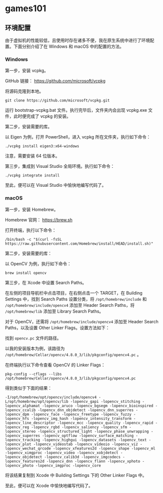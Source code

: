 # games101

## 环境配置

由于虚拟机的性能较低，且使用时存在诸多不便，我在原生系统中进行了环境配置。下面分别介绍了在 Windows 和 macOS 中的配置的方法。

### Windows

第一步，安装 vcpkg。

GitHub 链接： https://github.com/microsoft/vcpkg

将源码克隆到本地。

```
git clone https://github.com/microsoft/vcpkg.git
```

运行 bootstrap-vcpkg.bat 文件。执行完毕后，文件夹内会出现 vcpkg.exe 文件，此时便完成了 vcpkg 的安装。

第二步，安装需要的库。

以 Eigen 为例，打开 PowerShell，进入 vcpkg 所在文件夹，执行如下命令：

```
./vcpkg install eigen3:x64-windows
```

注意，需要安装 64 位版本。

第三步，集成到 Visual Studio 全局环境。执行如下命令：

```
./vcpkg integrate install
```

至此，便可以在 Visual Studio 中愉快地编写代码了。


### macOS

第一步，安装 Homebrew。

Homebrew 官网： https://brew.sh

打开终端，执行以下命令：

```
/bin/bash -c "$(curl -fsSL https://raw.githubusercontent.com/Homebrew/install/HEAD/install.sh)"
```

第二步，安装需要的库：

以 OpenCV 为例，执行如下命令：

```
brew install opencv
```

第三步，在 Xcode 中设置 Search Paths。

在左侧的项目导航栏中点击项目，在右侧点击一个 TARGET，在 Building Settings 中，找到 Search Paths 设置分类，将 `/opt/homebrew/include` 和 `/opt/homebrew/include/opencv4` 添加至 Header Search Paths，将 `/opt/homebrew/lib` 添加至 Library Search Paths。

对于 OpenCV，还需将 `/opt/homebrew/include/opencv4` 添加至 Header Search Paths，以及设置 Other Linker Flags。设置方法如下：

找到 `opencv.pc` 文件的路径。

以我的安装版本为例，该路径为 `/opt/homebrew/Cellar/opencv/4.8.0_3/lib/pkgconfig/opencv4.pc` 。

在终端执行以下命令查看 OpenCV 的 Linker Flags：

```
pkg-config --cflags --libs /opt/homebrew/Cellar/opencv/4.8.0_3/lib/pkgconfig/opencv4.pc
```

得到类似于下面的结果：

```
-I/opt/homebrew/opt/opencv/include/opencv4 -L/opt/homebrew/opt/opencv/lib -lopencv_gapi -lopencv_stitching -lopencv_alphamat -lopencv_aruco -lopencv_bgsegm -lopencv_bioinspired -lopencv_ccalib -lopencv_dnn_objdetect -lopencv_dnn_superres -lopencv_dpm -lopencv_face -lopencv_freetype -lopencv_fuzzy -lopencv_hfs -lopencv_img_hash -lopencv_intensity_transform -lopencv_line_descriptor -lopencv_mcc -lopencv_quality -lopencv_rapid -lopencv_reg -lopencv_rgbd -lopencv_saliency -lopencv_sfm -lopencv_stereo -lopencv_structured_light -lopencv_phase_unwrapping -lopencv_superres -lopencv_optflow -lopencv_surface_matching -lopencv_tracking -lopencv_highgui -lopencv_datasets -lopencv_text -lopencv_plot -lopencv_videostab -lopencv_videoio -lopencv_viz -lopencv_wechat_qrcode -lopencv_xfeatures2d -lopencv_shape -lopencv_ml -lopencv_ximgproc -lopencv_video -lopencv_xobjdetect -lopencv_objdetect -lopencv_calib3d -lopencv_imgcodecs -lopencv_features2d -lopencv_dnn -lopencv_flann -lopencv_xphoto -lopencv_photo -lopencv_imgproc -lopencv_core
```

将该结果复制到 Xcode 中 Building Settings 下的 Other Linker Flags 中。

至此，便可以在 Xcode 中愉快地编写代码了。
